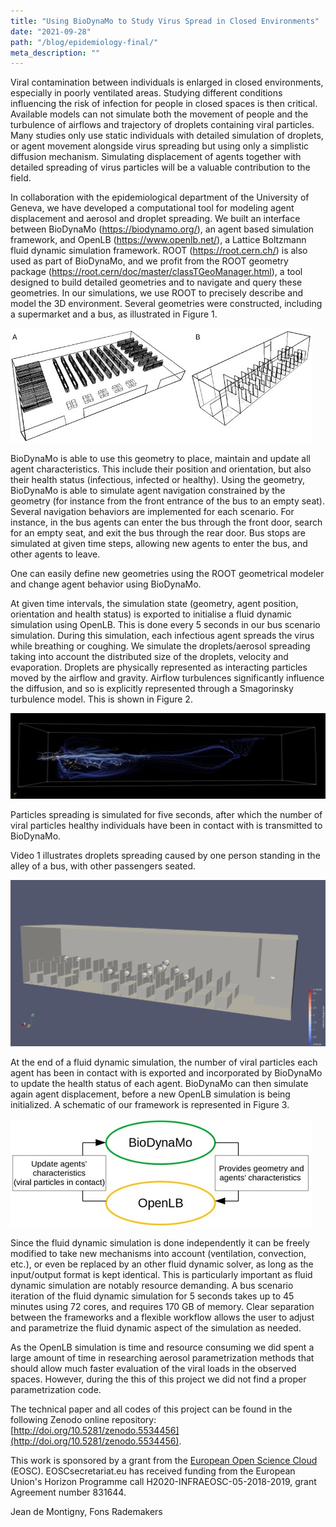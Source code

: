 ```yaml
---
title: "Using BioDynaMo to Study Virus Spread in Closed Environments"
date: "2021-09-28"
path: "/blog/epidemiology-final/"
meta_description: ""
---
```


Viral contamination between individuals is enlarged in closed environments, especially in poorly ventilated areas. Studying different conditions influencing the risk of infection for people in closed spaces is then critical.
Available models can not simulate both the movement of people and the turbulence of airflows and trajectory of droplets containing viral particles. Many studies only use static individuals with detailed simulation of droplets, or agent movement alongside virus spreading but using only a simplistic diffusion mechanism.
Simulating displacement of agents together with detailed spreading of virus particles will be a valuable contribution to the field.

In collaboration with the epidemiological department of the University of Geneva, we have developed a computational tool for modeling agent displacement and aerosol and droplet spreading.
We built an interface between BioDynaMo (https://biodynamo.org/), an agent based simulation framework, and OpenLB (https://www.openlb.net/), a Lattice Boltzmann fluid dynamic simulation framework. ROOT (https://root.cern.ch/) is also used as part of BioDynaMo, and we profit from the ROOT geometry package (https://root.cern/doc/master/classTGeoManager.html), a tool designed to build detailed geometries and to navigate and query these geometries.
In our simulations, we use ROOT to precisely describe and model the 3D environment. Several geometries were constructed, including a supermarket and a bus, as illustrated in Figure 1.

![Figure 1: Simulation environments constructed using the ROOT geometry package, representing a supermarket (A) and a bus (B).](fig-epi-final-1.jpg)

BioDynaMo is able to use this geometry to place, maintain and update all agent characteristics. This include their position and orientation, but also their health status (infectious, infected or healthy). Using the geometry, BioDynaMo is able to simulate agent navigation constrained by the geometry (for instance from the front entrance of the bus to an empty seat). Several navigation behaviors are implemented for each scenario. For instance, in the bus agents can enter the bus through the front door, search for an empty seat, and exit the bus through the rear door. Bus stops are simulated at given time steps, allowing new agents to enter the bus, and other agents to leave.

One can easily define new geometries using the ROOT geometrical modeler and change agent behavior using BioDynaMo.

At given time intervals, the simulation state (geometry, agent position, orientation and health status) is exported to initialise a fluid dynamic simulation using OpenLB. This is done every 5 seconds in our bus scenario simulation. During this simulation, each infectious agent spreads the virus while breathing or coughing. We simulate the droplets/aerosol spreading taking into account the distributed size of the droplets, velocity and evaporation. Droplets are physically represented as interacting particles moved by the airflow and gravity. Airflow turbulences significantly influence the diffusion, and so is explicitly represented through a Smagorinsky turbulence model. This is shown in Figure 2.

![Figure 2: Simulation of particles spreading and air-flow using OpenLB in a physical space of 4x4x20m.](fig-epi-final-2.jpg)

Particles spreading is simulated for five seconds, after which the number of viral particles healthy individuals have been in contact with is transmitted to BioDynaMo.

Video 1 illustrates droplets spreading caused by one person standing in the alley of a bus, with other passengers seated.

![Video 1: Simulation of one standing agent in a bus alley, spreading particles.](fig-epi-final-standing.gif)

At the end of a fluid dynamic simulation, the number of viral particles each agent has been in contact with is exported and incorporated by BioDynaMo to update the health status of each agent. BioDynaMo can then simulate again agent displacement, before a new OpenLB simulation is being initialized. A schematic of our framework is represented in Figure 3.

![Figure 3: Schematic illustration of the framework interaction workflow. BioDynaMo is in charge of simulating individual behaviours and characteristics, while the fluid dynamic simulation framework OpenLB is in charge of simulating the precise spreading of droplets and aerosols.](fig-epi-final-3.jpg)

Since the fluid dynamic simulation is done independently it can be freely modified to take new mechanisms into account (ventilation, convection, etc.), or even be replaced by an other fluid dynamic solver, as long as the input/output format is kept identical.
This is particularly important as fluid dynamic simulation are notably resource demanding. A bus scenario iteration of the fluid dynamic simulation for 5 seconds takes up to 45 minutes using 72 cores, and requires 170 GB of memory.
Clear separation between the frameworks and a flexible workflow allows the user to adjust and parametrize the fluid dynamic aspect of the simulation as needed.

As the OpenLB simulation is time and resource consuming we did spent a large amount of time in researching aerosol parametrization methods that should allow much faster evaluation of the viral loads in the observed spaces. However, during the this of this project we did not find a proper parametrization code.

The technical paper and all codes of this project can be found in the following Zenodo online repository: [http://doi.org/10.5281/zenodo.5534456](http://doi.org/10.5281/zenodo.5534456).

This work is sponsored by a grant from the [European Open Science Cloud](https://www.eoscsecretariat.eu) (EOSC).
EOSCsecretariat.eu has received funding from the European Union's Horizon Programme call H2020-INFRAEOSC-05-2018-2019, grant Agreement number 831644.

Jean de Montigny, Fons Rademakers

